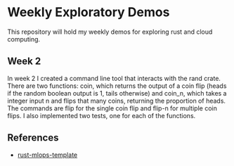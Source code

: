 # Weekly Exploratory Demos
This repository will hold my weekly demos for exploring rust and cloud computing.

## Week 2
In week 2 I created a command line tool that interacts with the rand crate. There are two functions: coin, which returns the output of a coin flip (heads if the random boolean output is 1, tails otherwise) and coin_n, which takes a integer input n and flips that many coins, returning the proportion of heads. The commands are flip for the single coin flip and flip-n for multiple coin flips. I also implemented two tests, one for each of the functions.

## References

* [rust-mlops-template](https://github.com/nogibjj/rust-mlops-template)



